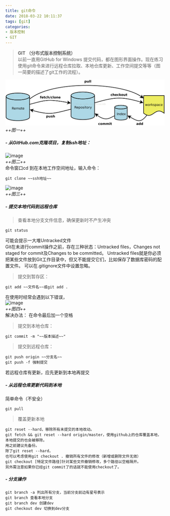 ```yaml
---
title: git命令
date: 2018-03-22 10:11:37
tags: [git]
categories: 
- 版本控制
- GIT
---
```

> **GIT （分布式版本控制系统）**  
 以前一直用GitHub for Windows 提交代码，都在图形界面操作。现在练习使用git命令来进行远程仓库拉取、本地仓库更新、工作空间提交等等（图一简要的描述了git工作的流程）。  
<!-- more -->  
![image](/images/git工作示意图.png)  
*++图一++*  
##### - 从GitHub.com克隆项目，复制ssh地址：  
![image](/images/git-clone.png)  
*++图二++*  
命令窗口cd 到在本地工作空间地址，输入命令：
```
git clone ~~ssh地址~~
```

![image](/images/git-clone2.png)  
*++图三++*  
##### - 提交本地代码到远程仓库  
> 查看本地分支文件信息，确保更新时不产生冲突  

```
git status
```
可能会提示一大堆Untracked文件  
Git在未进行commit操作之前，存在三种状态：Untracked files，Changes not staged for commit及Changes to be committed。
Untracked files就是你必须把某些文件放到Git工作目录中，但又不能提交它们，比如保存了数据库密码的配置文件。 
可以在.gitignore文件中设置忽略。
> 提交到暂存区：
```
git add ~~文件名~~或git add .
```
 
在使用时经常会遇到以下错误，  
![image](/images/git-add.png)  
*++图四++*  
解决办法： 在命令最后加一个空格  
> 提交到本地仓库：
```
git commit -m "~~版本描述~~"
```
   
> 提交到远程仓库： 
```
git push origin ~~分支名~~ 
git push -f 强制提交  
```
 
若远程仓库有更新，应先更新到本地再提交
##### - 从远程仓库更新代码到本地  
简单命令（不安全）

```
git pull
```

> 覆盖更新本地  
```
git reset --hard，移除所有未提交的本地改动。
git fetch && git reset --hard origin/master，使用github上的仓库覆盖本地，本地提交的也会被移除。
用之前建议先备份。  
除了git reset --hard，  
也可以考虑使用git checkout . 撤销所有文件的修改（新增或删除文件无效）  
git checkout [特定文件路径]针对某些文件撤销修改，多个路径以空格隔开。
另外需注意如果你已经git commit了的话就不能使用checkout了。
```
##### - 分支操作   
```
git branch -a 列出所有分支，当前分支前边有星号表示
git branch 查看本地分支
git branch dev 创建dev
git checkout dev 切换到dev分支
```   



